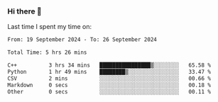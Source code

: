 ### Hi there 👋

<!--
**Grav1tum/Grav1tum** is a ✨ _special_ ✨ repository because its `README.md` (this file) appears on your GitHub profile.

Here are some ideas to get you started:

- 🔭 I’m currently working on ...
- 🌱 I’m currently learning ...
- 👯 I’m looking to collaborate on ...
- 🤔 I’m looking for help with ...
- 💬 Ask me about ...
- 📫 How to reach me: ...
- 😄 Pronouns: ...
- ⚡ Fun fact: ...
-->
Last time I spent my time on:
<!--START_SECTION:waka-->

```txt
From: 19 September 2024 - To: 26 September 2024

Total Time: 5 hrs 26 mins

C++          3 hrs 34 mins   ████████████████▒░░░░░░░░   65.58 %
Python       1 hr 49 mins    ████████▒░░░░░░░░░░░░░░░░   33.47 %
CSV          2 mins          ░░░░░░░░░░░░░░░░░░░░░░░░░   00.66 %
Markdown     0 secs          ░░░░░░░░░░░░░░░░░░░░░░░░░   00.18 %
Other        0 secs          ░░░░░░░░░░░░░░░░░░░░░░░░░   00.11 %
```

<!--END_SECTION:waka-->
